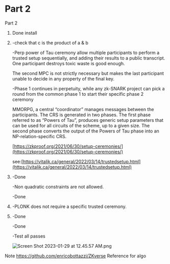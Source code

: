 # Part 2

Part 2

1. Done install
2. -check that c is the product of a & b

   -Perp power of Tau ceremony allow multiple participants to perform a trusted setup sequentially, and adding their results to a public transcript. One participant destroys toxic waste is good enough.

   The second MPC is not strictly necessary but makes the last participant unable to decide in any property of the final key.

   -Phase 1 continues in perpetuity, while any zk-SNARK project can pick a round from the common phase 1 to start their specific phase 2 ceremony

   MMORPG, a central “coordinator” manages messages between the participants. The CRS is generated in two phases. The first phase referred to as “Powers of Tau”, produces generic setup parameters that can be used for all circuits of the scheme, up to a given size. The second phase converts the output of the Powers of Tau phase into an NP-relation-specific CRS.

   [https://zkproof.org/2021/06/30/setup-ceremonies/](https://zkproof.org/2021/06/30/setup-ceremonies/)

   see:[https://vitalik.ca/general/2022/03/14/trustedsetup.html](https://vitalik.ca/general/2022/03/14/trustedsetup.html)

3. -Done

   -Non quadratic constraints are not allowed.

   -Done

4. -PLONK does not require a specific trusted ceremony.
5. -Done

   -Done

   -Test all passes

   ![Screen Shot 2023-01-29 at 12.45.57 AM.png](https://s3-us-west-2.amazonaws.com/secure.notion-static.com/33546a79-814e-44f2-a15d-b6a925575fd9/Screen_Shot_2023-01-29_at_12.45.57_AM.png)

Note https://github.com/enricobottazzi/ZKverse Reference for algo
